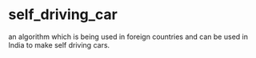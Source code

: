 # self_driving_car
an algorithm which is being used in foreign countries and can be used in India to make self driving cars.
